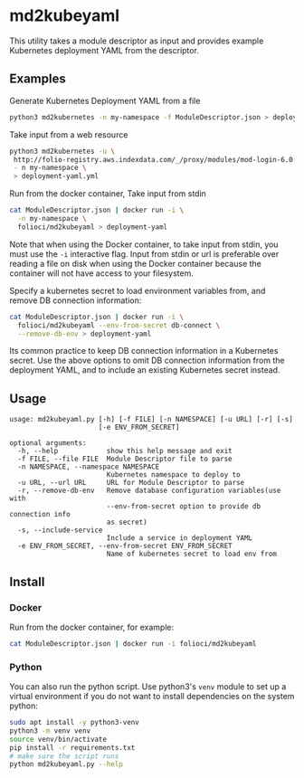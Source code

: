 # md2kubeyaml
This utility takes a module descriptor as input and provides example Kubernetes deployment YAML from the descriptor.

## Examples
Generate Kubernetes Deployment YAML from a file
```bash
python3 md2kubernetes -n my-namespace -f ModuleDescriptor.json > deployment-yaml.yml
```
Take input from a web resource
```bash
python3 md2kubernetes -u \
 http://folio-registry.aws.indexdata.com/_/proxy/modules/mod-login-6.0.0 \
 - n my-namespace \
 > deployment-yaml.yml
```
Run from the docker container, Take input from stdin
```bash
cat ModuleDescriptor.json | docker run -i \
  -n my-namespace \
  folioci/md2kubeyaml > deployment-yaml
```
Note that when using the Docker container, to take input from stdin, you must use the `-i` interactive flag. Input from stdin or url is preferable over reading a file on disk when using the Docker container because the container will not have access to your filesystem.

Specify a kubernetes secret to load environment variables from, and remove DB connection information:
```bash
cat ModuleDescriptor.json | docker run -i \
  folioci/md2kubeyaml --env-from-secret db-connect \
  --remove-db-env > deployment-yaml
```
Its common practice to keep DB connection information in a Kubernetes secret. Use the above options to omit DB connection information from the deployment YAML, and to include an existing Kubernetes secret instead.

## Usage
```
usage: md2kubeyaml.py [-h] [-f FILE] [-n NAMESPACE] [-u URL] [-r] [-s]
                      [-e ENV_FROM_SECRET]

optional arguments:
  -h, --help            show this help message and exit
  -f FILE, --file FILE  Module Descriptor file to parse
  -n NAMESPACE, --namespace NAMESPACE
                        Kubernetes namespace to deploy to
  -u URL, --url URL     URL for Module Descriptor to parse
  -r, --remove-db-env   Remove database configuration variables(use with
                        --env-from-secret option to provide db connection info
                        as secret)
  -s, --include-service
                        Include a service in deployment YAML
  -e ENV_FROM_SECRET, --env-from-secret ENV_FROM_SECRET
                        Name of kubernetes secret to load env from
```

## Install
### Docker
Run from the docker container, for example:
```bash
cat ModuleDescriptor.json | docker run -i folioci/md2kubeyaml
```

### Python
You can also run the python script. Use python3's `venv` module to set up a virtual environment if you do not want to install dependencies on the system python:
```bash
sudo apt install -y python3-venv
python3 -m venv venv
source venv/bin/activate
pip install -r requirements.txt
# make sure the script runs
python md2kubeyaml.py --help
```
